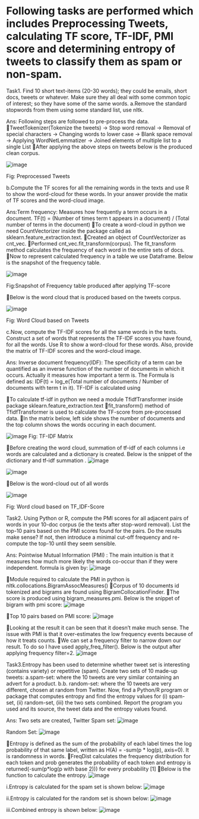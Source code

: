 # Following tasks are performed which includes Preprocessing Tweets, calculating TF score, TF-IDF, PMI score and determining entropy of tweets to classify them as spam or non-spam.

Task1. Find 10 short text-items (20-30 words); they could be emails, short docs, tweets or whatever. Make sure they all deal with some common topic of interest; so they have some of the same words.
a.Remove the standard stopwords from them using some standard list, use nltk.

Ans: Following steps are followed to pre-process the data.
TweetTokenizer(Tokenize the tweets) -> Stop word removal -> Removal of special characters -> Changing words to lower case -> Blank space removal -> Applying WordNetLemmatizer -> Joined elements of multiple list to a single List
After applying the above steps on tweets below is the produced clean corpus.

![image](https://user-images.githubusercontent.com/26432753/72295318-3eac0a80-364f-11ea-83dc-cfc3c060686a.png)

Fig: Preprocessed Tweets

b.Compute the TF scores for all the remaining words in the texts and use R to show the word-cloud for these words. In your answer provide the matix of TF scores and the word-cloud image.

Ans:Term frequency: Measures how frequently a term occurs in a document.
TF(t) = (Number of times term t appears in a document) / (Total number of terms in the document)
To create a word-cloud in python we need CountVectorizer inside the package called as sklearn.feature_extraction.text. 
Created an object of CountVectorizer as cnt_vec. 
Performed cnt_vec.fit_transform(corpus). The fit_transform method calculates the frequency of each word in the entire sets of docs.
Now to represent calculated frequency in a table we use Dataframe. Below is the snapshot of the frequency table.

![image](https://user-images.githubusercontent.com/26432753/72295903-60f25800-3650-11ea-8dda-afa3948506d6.png)

Fig:Snapshot of Frequency table produced after applying TF-score

Below is the word cloud that is produced based on the tweets corpus.

![image](https://user-images.githubusercontent.com/26432753/72295939-736c9180-3650-11ea-8f7e-781da6949c33.png)

Fig: Word Cloud based on Tweets

c.Now, compute the TF-IDF scores for all the same words in the texts. Construct a set of words that represents the TF-IDF scores you have found, for all the words. Use R to show a word-cloud for these words. Also, provide the matrix of TF-IDF scores and the word-cloud image.

Ans: Inverse document frequency(IDF): The specificity of a term can be quantified as an inverse function of the number of documents in which it occurs. Actually it measures how important a term is.
The Formula is defined as: IDF(t) = log_e(Total number of documents / Number of documents with term t in it).
TF-IDF is calculated using

To calculate tf-idf in python we need a module TfidfTransformer inside package sklearn.feature_extraction.text
fit_transform() method of TfidfTransformer is used to calculate the TF-score from pre-processed data.
In the matrix below, left side shows the number of documents and the top column shows the words occuring in each document.

![image](https://user-images.githubusercontent.com/26432753/72295976-854e3480-3650-11ea-9101-1d9781f81a27.png)
Fig: TF-IDF Matrix

Before creating the word cloud, summation of tf-idf of each columns i.e words are calculated and a dictionary is created. Below is the snippet of the dictionary and tf-idf summation .
![image](https://user-images.githubusercontent.com/26432753/72296086-baf31d80-3650-11ea-8052-94ebdaac4b62.png)

![image](https://user-images.githubusercontent.com/26432753/72296107-c9d9d000-3650-11ea-98ae-6228437b1dcd.png)

Below is the word-cloud out of all words

![image](https://user-images.githubusercontent.com/26432753/72296145-db22dc80-3650-11ea-8d1a-93e1cd1afc73.png)

Fig: Word cloud based on TF_IDF-Score

Task2. Using Python or R, compute the PMI scores for all adjacent pairs of words in your 10-doc corpus (ie the texts after stop-word removal).
List the top-10 pairs based on the PMI scores found for the pairs.
Do the results make sense? If not, then introduce a minimal cut-off frequency and re-compute the top-10 until they seem sensible.

Ans: Pointwise Mutual Information (PMI) : The main intuition is that it measures how much more likely the words co-occur than if they were independent. formula is given by:
![image](https://user-images.githubusercontent.com/26432753/72296165-e970f880-3650-11ea-9a2d-0ec7494e3a67.png)

Module required to calculate the PMI in python is nltk.collocations.BigramAssocMeasures()
Corpus of 10 documents id tokenized and bigrams are found using BigramCollocationFinder.
The score is produced using bigram_measures.pmi.
Below is the snippet of bigram with pmi score:
![image](https://user-images.githubusercontent.com/26432753/72296195-f988d800-3650-11ea-8d96-c36dbc2a78e3.png)

Top 10 pairs based on PMI score:
![image](https://user-images.githubusercontent.com/26432753/72296235-0d343e80-3651-11ea-83c9-e9c05a9c2fc5.png)

Looking at the result it can be seen that it doesn’t make much sense. The issue with PMI is that it over-estimates the low frequency events because of how it treats counts.
We can set a frequency filter to narrow down our result. To do so I have used apply_freq_filter(). Below is the output after applying frequency filter=2.
![image](https://user-images.githubusercontent.com/26432753/72296257-19200080-3651-11ea-9673-4d5eb3bf4fa0.png)

Task3.Entropy has been used to determine whether tweet set is interesting (contains variety) or repetitive
(spam). Create two sets of 10 made-up tweets:
a.spam-set: where the 10 tweets are very similar containing an advert for a product. 
b.b. random-set: where the 10 tweets are very different, chosen at random from Twitter. Now, find a Python/R program or package that computes entropy and find the entropy values for (i)
spam-set, (ii) random-set, (iii) the two sets combined. Report the program you used and its source, the tweet data and the entropy values found.

Ans: Two sets are created, 
Twitter Spam set:
![image](https://user-images.githubusercontent.com/26432753/72296284-2a690d00-3651-11ea-8b8f-bae7856dc1d9.png)


Random Set:
![image](https://user-images.githubusercontent.com/26432753/72296325-3c4ab000-3651-11ea-9d33-38ce92e8a6f3.png)


Entropy is defined as the sum of the probability of each label times the log probability of that same label, written as H(A) = -sum(p * log(p), axis=0). It is randomness in words.
FreqDist calculates the frequency distribution for each token and prob generates the probability of each token and entropy is returned(-sum(p*log(p with base 2))) for every probability [1]
Below is the function to calculate the entropy.
![image](https://user-images.githubusercontent.com/26432753/72296356-49679f00-3651-11ea-8432-9f72a83b3a24.png)

i.Entropy is calculated for the spam set is shown below:
![image](https://user-images.githubusercontent.com/26432753/72296401-600df600-3651-11ea-99af-db6415db84bd.png)

ii.Entropy is calculated for the random set is shown below:
![image](https://user-images.githubusercontent.com/26432753/72296406-669c6d80-3651-11ea-9ffd-36313f549da6.png)

iii.Combined entropy is shown below:
![image](https://user-images.githubusercontent.com/26432753/72296424-6e5c1200-3651-11ea-90e8-d52bc9fc65eb.png)
